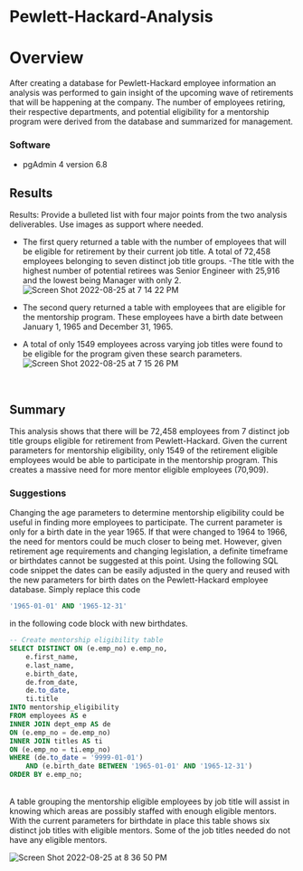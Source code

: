 # Pewlett-Hackard-Analysis

# Overview
After creating a database for Pewlett-Hackard employee information an analysis was performed to gain insight of the upcoming wave of retirements that will be happening at the company. The number of employees retiring, their respective departments, and potential eligibility for a mentorship program were derived from the database and summarized for management. 

### Software
- pgAdmin 4 version 6.8

## Results
Results: Provide a bulleted list with four major points from the two analysis deliverables. Use images as support where needed.
- The first query returned a table with the number of employees that will be eligible for retirement by their current job title. A total of 72,458 employees belonging to seven distinct job title groups. 
-The title with the highest number of potential retirees was Senior Engineer with 25,916 and the lowest being Manager with only 2.<br>
![Screen Shot 2022-08-25 at 7 14 22 PM](https://user-images.githubusercontent.com/106560606/186798386-f703ef09-dbfb-4308-8248-d1b3a6d3979e.png) <br>

- The second query returned a table with employees that are eligible for the mentorship program. These employees have a birth date between January 1, 1965 and December 31, 1965.
- A total of only 1549 employees across varying job titles were found to be eligible for the program given these search parameters. <br>
![Screen Shot 2022-08-25 at 7 15 26 PM](https://user-images.githubusercontent.com/106560606/186798557-e4722a66-2f5d-4974-98ca-2f6f223d6740.png)
<br>

## Summary
This analysis shows that there will be 72,458 employees from 7 distinct job title groups eligible for retirement from Pewlett-Hackard. Given the current parameters for mentorship eligibility, only 1549 of the retirement eligible employees would be able to participate in the mentorship program. This creates a massive need for more mentor eligible employees (70,909). 

### Suggestions
Changing the age parameters to determine mentorship eligibility could be useful in finding more employees to participate. The current parameter is only for a birth date in the year 1965. If that were changed to 1964 to 1966, the need for mentors could be much closer to being met. However, given retirement age requirements and changing legislation, a definite timeframe or birthdates cannot be suggested at this point. Using the following SQL code snippet the dates can be easily adjusted in the query and reused with the new parameters for birth dates on the Pewlett-Hackard employee database. Simply replace this code
````sql
'1965-01-01' AND '1965-12-31'
````
in the following code block with new birthdates.
````sql
-- Create mentorship eligibility table
SELECT DISTINCT ON (e.emp_no) e.emp_no,
	e.first_name,
	e.last_name,
	e.birth_date,
	de.from_date,
	de.to_date,
	ti.title
INTO mentorship_eligibility
FROM employees AS e
INNER JOIN dept_emp AS de
ON (e.emp_no = de.emp_no)
INNER JOIN titles AS ti
ON (e.emp_no = ti.emp_no)
WHERE (de.to_date = '9999-01-01')
	AND (e.birth_date BETWEEN '1965-01-01' AND '1965-12-31')
ORDER BY e.emp_no;
```` 
<br>
A table grouping the mentorship eligible employees by job title will assist in knowing which areas are possibly staffed with enough eligible mentors. With the current parameters for birthdate in place this table shows six distinct job titles with eligible mentors. Some of the job titles needed do not have any eligible mentors. <br>


![Screen Shot 2022-08-25 at 8 36 50 PM](https://user-images.githubusercontent.com/106560606/186798477-0d70e63c-cfd6-4820-8266-bf7792f4a6d5.png)
